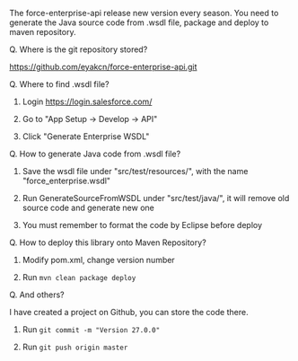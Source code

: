 The force-enterprise-api release new version every season.
You need to generate the Java source code from .wsdl file, package and deploy to maven repository.

Q. Where is the git repository stored?

   https://github.com/eyakcn/force-enterprise-api.git


Q. Where to find .wsdl file?

   1. Login https://login.salesforce.com/

   2. Go to "App Setup -> Develop -> API"
   
   3. Click "Generate Enterprise WSDL"


Q. How to generate Java code from .wsdl file?

   1. Save the wsdl file under "src/test/resources/", with the name "force_enterprise.wsdl"

   2. Run GenerateSourceFromWSDL under "src/test/java/", it will remove old source code and generate new one
   
   3. You must remember to format the code by Eclipse before deploy


Q. How to deploy this library onto Maven Repository?

   1. Modify pom.xml, change version number

   2. Run `mvn clean package deploy`


Q. And others?

   I have created a project on Github, you can store the code there.

   1. Run `git commit -m "Version 27.0.0"`
   
   2. Run `git push origin master`